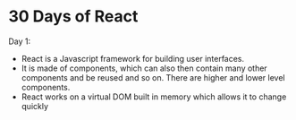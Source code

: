 # 30 Days of React

Day 1:&#x20;

* React is a Javascript framework for building user interfaces.&#x20;
* It is made of components,  which can also then contain many other components and be reused and so on. There are higher and lower level components.&#x20;
* React works on a virtual DOM built in memory which allows it to change quickly


